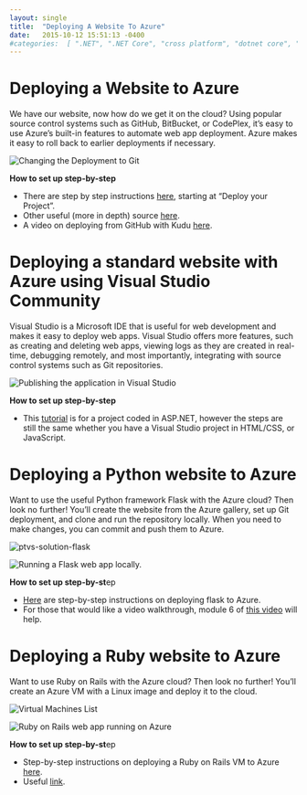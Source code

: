```yaml
---
layout: single
title:  "Deploying A Website To Azure"
date:   2015-10-12 15:51:13 -0400   
#categories:  [ ".NET", ".NET Core", "cross platform", "dotnet core", "github", "Open Source", "OSS" ]
---
```


# Deploying a Website to Azure

We have our website, now how do we get it on the cloud? Using popular source control systems such as GitHub, BitBucket, or CodePlex, it’s easy to use Azure’s built-in features to automate web app deployment. Azure makes it easy to roll back to earlier deployments if necessary.

![Changing the Deployment to Git](http://i2.wp.com/adinashanholtz.com/wp-content/uploads/2015/10/azure5-disconnect.png?w=778)

<!-- List -->
**How to set up step-by-step**
* There are step by step instructions [here](https://azure.microsoft.com/en-us/documentation/articles/web-sites-publish-source-control/), starting at “Deploy your Project”.
* Other useful (more in depth) source [here](http://www.asp.net/aspnet/overview/developing-apps-with-windows-azure/building-real-world-cloud-apps-with-windows-azure/source-control).
* A video on deploying from GitHub with Kudu [here](https://channel9.msdn.com/Shows/Azure-Friday/Deploying-to-Web-Sites-with-GitHub-using-Kudu-with-David-Ebbo).

 
# Deploying a standard website with Azure using Visual Studio Community

Visual Studio is a Microsoft IDE that is useful for web development and makes it easy to deploy web apps. Visual Studio offers more features, such as creating and deleting web apps, viewing logs as they are created in real-time, debugging remotely, and most importantly, integrating with source control systems such as Git repositories.

![Publishing the application in Visual Studio](http://i2.wp.com/adinashanholtz.com/wp-content/uploads/2015/10/choosepublish.png?w=526)

**How to set up step-by-step**
* This [tutorial](https://azure.microsoft.com/en-us/documentation/articles/web-sites-dotnet-get-started/) is for a project coded in ASP.NET, however the steps are still the same whether you have a Visual Studio project in HTML/CSS, or JavaScript.

# Deploying a Python website to Azure

Want to use the useful Python framework Flask with the Azure cloud? Then look no further! You’ll create the website from the Azure gallery, set up Git deployment, and clone and run the repository locally. When you need to make changes, you can commit and push them to Azure.

![ptvs-solution-flask](https://web.archive.org/web/20170430011848/http://i2.wp.com/adinashanholtz.com/wp-content/uploads/2015/10/ptvs-solution-flask.png)

<!-- <caption>Coding a Flask web app in Visual Studio</caption> -->

![Running a Flask web app locally.](https://web.archive.org/web/20170430011848/http://i1.wp.com/adinashanholtz.com/wp-content/uploads/2015/10/windows-browser-flask.png)

<!-- Running a Flask web app locally. -->

<!-- List -->
**How to set up step-by-st**ep

* [Here](https://azure.microsoft.com/en-us/documentation/articles/web-sites-python-create-deploy-flask-app/) are step-by-step instructions on deploying flask to Azure.
* For those that would like a video walkthrough, module 6 of [this video](http://www.microsoftvirtualacademy.com/training-courses/introduction-to-creating-websites-using-python-and-flask) will help.

 
# Deploying a Ruby website to Azure

Want to use Ruby on Rails with the Azure cloud? Then look no further! You’ll create an Azure VM with a Linux image and deploy it to the cloud.

![Virtual Machines List](http://i2.wp.com/adinashanholtz.com/wp-content/uploads/2015/10/vmlist.png?w=650)

![Ruby on Rails web app running on Azure](https://web.archive.org/web/20170430011848/http://i1.wp.com/adinashanholtz.com/wp-content/uploads/2015/10/basicrailscloud.png)

<!-- Ruby on Rails web app running on Azure -->

<!-- List -->
**How to set up step-by-st**ep

* Step-by-step instructions on deploying a Ruby on Rails VM to Azure [here](https://azure.microsoft.com/en-us/documentation/articles/virtual-machines-ruby-rails-web-app-linux/).
* Useful [link](http://azure.microsoft.com/en-us/develop/ruby/).
